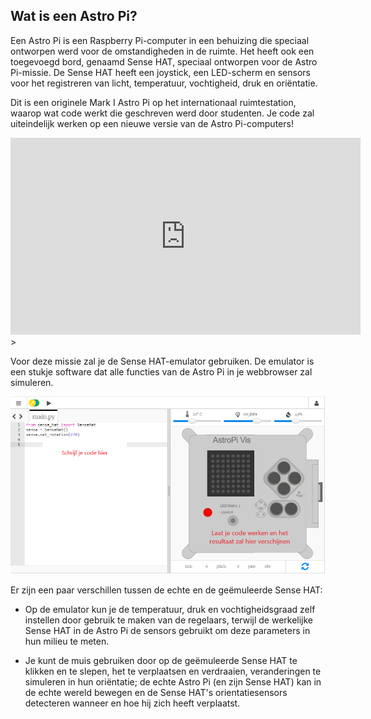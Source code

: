 ## Wat is een Astro Pi?

Een Astro Pi is een Raspberry Pi-computer in een behuizing die speciaal ontworpen werd voor de omstandigheden in de ruimte. Het heeft ook een toegevoegd bord, genaamd Sense HAT, speciaal ontworpen voor de Astro Pi-missie. De Sense HAT heeft een joystick, een LED-scherm en sensors voor het registreren van licht, temperatuur, vochtigheid, druk en oriëntatie.

Dit is een originele Mark I Astro Pi op het internationaal ruimtestation, waarop wat code werkt die geschreven werd door studenten. Je code zal uiteindelijk werken op een nieuwe versie van de Astro Pi-computers!


<iframe width="560" height="315" src="https://www.youtube.com/embed/4ykbAJeGPMM" frameborder="0" allow="accelerometer; autoplay; encrypted-media; gyroscope; picture-in-picture" allowfullscreen mark="crwd-mark"></iframe>>

Voor deze missie zal je de Sense HAT-emulator gebruiken. De emulator is een stukje software dat alle functies van de Astro Pi in je webbrowser zal simuleren.

![A labelled screenshot of the Sense HAT emulator with the code window on the left and the emulator on the right.](images/sense-hat-emulator.png)

Er zijn een paar verschillen tussen de echte en de geëmuleerde Sense HAT:

- Op de emulator kun je de temperatuur, druk en vochtigheidsgraad zelf instellen door gebruik te maken van de regelaars, terwijl de werkelijke Sense HAT in de Astro Pi de sensors gebruikt om deze parameters in hun milieu te meten.

- Je kunt de muis gebruiken door op de geëmuleerde Sense HAT te klikken en te slepen, het te verplaatsen en verdraaien, veranderingen te simuleren in hun oriëntatie; de echte Astro Pi (en zijn Sense HAT) kan in de echte wereld bewegen en de Sense HAT's orientatiesensors detecteren wanneer en hoe hij zich heeft verplaatst.
